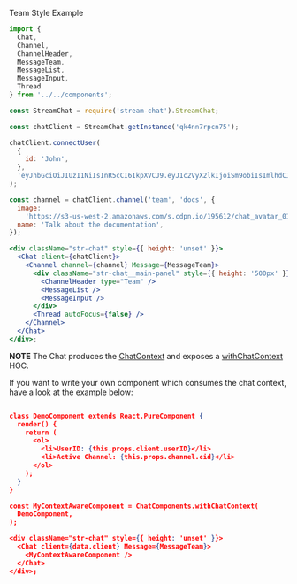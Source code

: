 Team Style Example

```jsx
import {
  Chat,
  Channel,
  ChannelHeader,
  MessageTeam,
  MessageList,
  MessageInput,
  Thread
} from '../../components';

const StreamChat = require('stream-chat').StreamChat;

const chatClient = StreamChat.getInstance('qk4nn7rpcn75');

chatClient.connectUser(
  {
    id: 'John',
  },
  'eyJhbGciOiJIUzI1NiIsInR5cCI6IkpXVCJ9.eyJ1c2VyX2lkIjoiSm9obiIsImlhdCI6MTU0ODI5ODUxN30.hyonbQnOLuFsr15mdmc_JF4sBOm2SURK4eBvTOx3ZIg',
);

const channel = chatClient.channel('team', 'docs', {
  image:
    'https://s3-us-west-2.amazonaws.com/s.cdpn.io/195612/chat_avatar_01_green.jpg',
  name: 'Talk about the documentation',
});

<div className="str-chat" style={{ height: 'unset' }}>
  <Chat client={chatClient}>
    <Channel channel={channel} Message={MessageTeam}>
      <div className="str-chat__main-panel" style={{ height: '500px' }}>
        <ChannelHeader type="Team" />
        <MessageList />
        <MessageInput />
      </div>
      <Thread autoFocus={false} />
    </Channel>
  </Chat>
</div>;
```

**NOTE** The Chat produces the [ChatContext](#chatcontext) and exposes a [withChatContext](#withchatcontext) HOC.

If you want to write your own component which consumes the chat context, have a look at the example below:

```json

class DemoComponent extends React.PureComponent {
  render() {
    return (
      <ol>
        <li>UserID: {this.props.client.userID}</li>
        <li>Active Channel: {this.props.channel.cid}</li>
      </ol>
    );
  }
}

const MyContextAwareComponent = ChatComponents.withChatContext(
  DemoComponent,
);

<div className="str-chat" style={{ height: 'unset' }}>
  <Chat client={data.client} Message={MessageTeam}>
    <MyContextAwareComponent />
  </Chat>
</div>;
```
